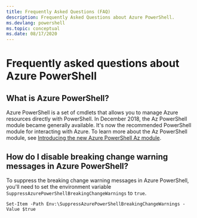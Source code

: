 ```yaml
---
title: Frequently Asked Questions (FAQ)
description: Frequently Asked Questions about Azure PowerShell.
ms.devlang: powershell
ms.topic: conceptual
ms.date: 08/17/2020
---
```


# Frequently asked questions about Azure PowerShell

## What is Azure PowerShell?

Azure PowerShell is a set of cmdlets that allows you to manage Azure resources directly with
PowerShell. In December 2018, the Az PowerShell module became generally available. It's now the
recommended PowerShell module for interacting with Azure. To learn more about the Az PowerShell
module, see
[Introducing the new Azure PowerShell Az module](/powershell/azure/new-azureps-module-az).

## How do I disable breaking change warning messages in Azure PowerShell?

To suppress the breaking change warning messages in Azure PowerShell, you'll need to set the
environment variable `SuppressAzurePowerShellBreakingChangeWarnings` to `true`.

```azurepowershell
Set-Item -Path Env:\SuppressAzurePowerShellBreakingChangeWarnings -Value $true
```
